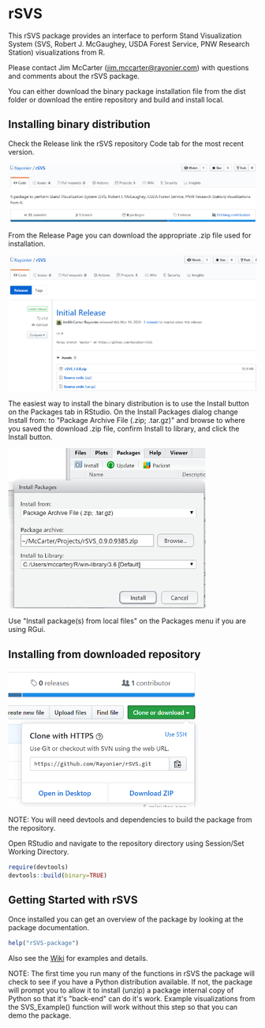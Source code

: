 # rSVS

This rSVS package provides an interface to perform Stand Visualization System (SVS, Robert J. McGaughey, USDA Forest Service, PNW Research Station) visualizations from R.

Please contact Jim McCarter (jim.mccarter@rayonier.com) with questions and comments about the rSVS package.

You can either download the binary package installation file from the dist folder or download the entire repository and build and install local.

## Installing binary distribution

Check the Release link the rSVS repository Code tab for the most recent version.

![rSVS Release](images/rSVS-Release-small.png)

From the Release Page you can download the appropriate .zip file used for installation.

![rSVS Release Page](images/rSVS-Release-Page-small.png)

The easiest way to install the binary distribution is to use the Install button on the Packages tab in RStudio.  On the Install Packages dialog change Install from: to "Package Archive File (.zip; .tar.gz)" and browse to where you saved the download .zip file, confirm Install to library, and click the Install button.

![RStudio Install](images/RStudio-Install-From-File-small.png)

Use "Install package(s) from local files" on the Packages menu if you are using RGui.

## Installing from downloaded repository

![Download Repository](images/rSVS-Download-Repo-small.png)

NOTE: You will need devtools and dependencies to build the package from the repository.

Open RStudio and navigate to the repository directory using Session/Set Working Directory.
```R
require(devtools)
devtools::build(binary=TRUE)
```

## Getting Started with rSVS

Once installed you can get an overview of the package by looking at the package documentation.
```R
help("rSVS-package")
```
Also see the [Wiki](https://github.com/Rayonier/rSVS/wiki) for examples and details.

NOTE: The first time you run many of the functions in rSVS the package will check to see if you have a Python distribution available.  If not, the package will prompt you to allow it to install (unzip) a package internal copy of Python so that it's "back-end" can do it's work.  Example visualizations from the SVS_Example() function will work without this step so that you can demo the package.

